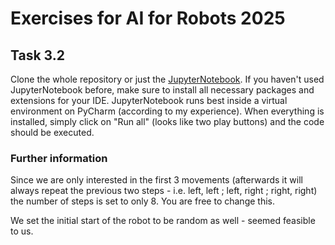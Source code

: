 # Exercises for AI for Robots 2025

## Task 3.2
Clone the whole repository or just the [JupyterNotebook](task3.ipynb).
If you haven't used JupyterNotebook before, make sure to install all necessary packages and extensions for your IDE.
JupyterNotebook runs best inside a virtual environment on PyCharm (according to my experience).
When everything is installed, simply click on "Run all" (looks like two play buttons) and the code should be executed.

### Further information

Since we are only interested in the first 3 movements (afterwards it will always repeat the previous two steps - i.e. left, left ; left, right ; right, right) the number of steps is set to only 8. You are free to change this.

We set the initial start of the robot to be random as well - seemed feasible to us.


